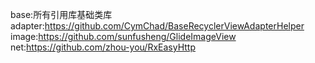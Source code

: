 base:所有引用库基础类库  
adapter:https://github.com/CymChad/BaseRecyclerViewAdapterHelper  
image:https://github.com/sunfusheng/GlideImageView  
net:https://github.com/zhou-you/RxEasyHttp
